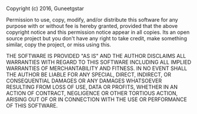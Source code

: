Copyright (c) 2016, Guneetgstar

Permission to use, copy, modify, and/or distribute this software for any
purpose with or without fee is hereby granted, provided that the above
copyright notice and this permission notice appear in all copies.
Its an open source project but you don't have any right to take credit,
make something similar, copy the project, or miss using this.


THE SOFTWARE IS PROVIDED "AS IS" AND THE AUTHOR DISCLAIMS ALL WARRANTIES
WITH REGARD TO THIS SOFTWARE INCLUDING ALL IMPLIED WARRANTIES OF
MERCHANTABILITY AND FITNESS. IN NO EVENT SHALL THE AUTHOR BE LIABLE FOR
ANY SPECIAL, DIRECT, INDIRECT, OR CONSEQUENTIAL DAMAGES OR ANY DAMAGES
WHATSOEVER RESULTING FROM LOSS OF USE, DATA OR PROFITS, WHETHER IN AN
ACTION OF CONTRACT, NEGLIGENCE OR OTHER TORTIOUS ACTION, ARISING OUT OF
OR IN CONNECTION WITH THE USE OR PERFORMANCE OF THIS SOFTWARE.
